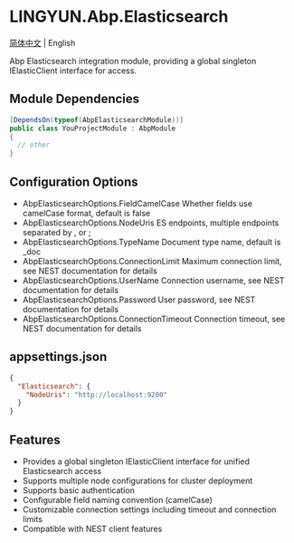 # LINGYUN.Abp.Elasticsearch

[简体中文](./README.md) | English

Abp Elasticsearch integration module, providing a global singleton IElasticClient interface for access.

## Module Dependencies

```csharp
[DependsOn(typeof(AbpElasticsearchModule))]
public class YouProjectModule : AbpModule
{
  // other
}
```

## Configuration Options

* AbpElasticsearchOptions.FieldCamelCase      Whether fields use camelCase format, default is false
* AbpElasticsearchOptions.NodeUris            ES endpoints, multiple endpoints separated by , or ;
* AbpElasticsearchOptions.TypeName            Document type name, default is _doc
* AbpElasticsearchOptions.ConnectionLimit     Maximum connection limit, see NEST documentation for details
* AbpElasticsearchOptions.UserName            Connection username, see NEST documentation for details
* AbpElasticsearchOptions.Password            User password, see NEST documentation for details
* AbpElasticsearchOptions.ConnectionTimeout   Connection timeout, see NEST documentation for details

## appsettings.json

```json
{
  "Elasticsearch": {
    "NodeUris": "http://localhost:9200"
  }
}
```

## Features

* Provides a global singleton IElasticClient interface for unified Elasticsearch access
* Supports multiple node configurations for cluster deployment
* Supports basic authentication
* Configurable field naming convention (camelCase)
* Customizable connection settings including timeout and connection limits
* Compatible with NEST client features
